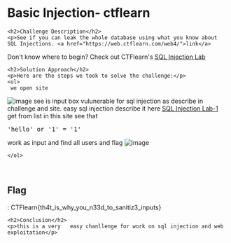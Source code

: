 
<!DOCTYPE html>
<html>

<body>
    <h1>Basic Injection- ctflearn</h1>

    <h2>Challenge Description</h2>
    <p>See if you can leak the whole database using what you know about SQL Injections. <a href="https://web.ctflearn.com/web4/">link</a>

Don't know where to begin? Check out CTFlearn's <a href="https://ctflearn.com/lab/sql-injection-part-1"> SQL Injection Lab</a>
 
</p>
 
    <h2>Solution Approach</h2>
    <p>Here are the steps we took to solve the challenge:</p>
    <ol>
     we open site
 <img src=" https://cybersecctf.github.io/blog/2024/ctflearn/BasicInjection/web.png" alt="image" class="inline"/>
see is input box vulunerable for sql injection as describe in challenge and site.
easy sql injection describe it here <a href="https://ctflearn.com/lab/sql-injection-part-1"> SQL Injection Lab-1</a>
       get from list in this site see that  <pre>'hello' or '1' = '1'  </pre> work as input and find all users and flag
     <img src=" https://cybersecctf.github.io/blog/2024/ctflearn/BasicInjection/alluser.png" alt="image" class="inline"/>

    </ol>
<br>
    <h2>Flag</h2>
    <p class="flag">: CTFlearn{th4t_is_why_you_n33d_to_sanitiz3_inputs}
</p>

    <h2>Conclusion</h2>
    <p>this is a very   easy chanllenge for work on sql injection and web exploitation</p>
</body>
</html>




 

